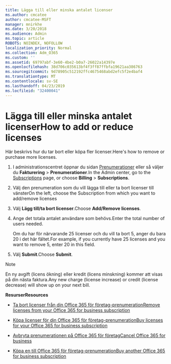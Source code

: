 ```yaml
---
title: Lägga till eller minska antalet licenser
ms.author: cmcatee
author: cmcatee-MSFT
manager: mnirkhe
ms.date: 3/20/2018
ms.audience: Admin
ms.topic: article
ROBOTS: NOINDEX, NOFOLLOW
localization_priority: Normal
ms.collection: Adm_O365
ms.custom: ''
ms.assetid: 69797abf-3e60-4be2-b0a7-26022a14397e
ms.openlocfilehash: 38d706c035613bf4f3ff87ffbfa19621aa386763
ms.sourcegitcommit: 9d78905c512192ffc4675468abd2efc5f2e4baf4
ms.translationtype: MT
ms.contentlocale: sv-SE
ms.lasthandoff: 04/23/2019
ms.locfileid: "32400041"
---
```

# <a name="how-to-add-or-reduce-licenses"></a><span data-ttu-id="12c21-102">Lägga till eller minska antalet licenser</span><span class="sxs-lookup"><span data-stu-id="12c21-102">How to add or reduce licenses</span></span>

<span data-ttu-id="12c21-103">Här beskrivs hur du tar bort eller köpa fler licenser.</span><span class="sxs-lookup"><span data-stu-id="12c21-103">Here's how to remove or purchase more licenses.</span></span>
  
1. <span data-ttu-id="12c21-104">I administrationscentret öppnar du sidan [Prenumerationer](https://go.microsoft.com/fwlink/p/?linkid=842054) eller så väljer du **Fakturering** \> **Prenumerationer**.</span><span class="sxs-lookup"><span data-stu-id="12c21-104">In the Admin center, go to the [Subscriptions](https://go.microsoft.com/fwlink/p/?linkid=842054) page, or choose **Billing** \> **Subscriptions**.</span></span>
    
2. <span data-ttu-id="12c21-105">Välj den prenumeration som du vill lägga till eller ta bort licenser till vänster</span><span class="sxs-lookup"><span data-stu-id="12c21-105">On the left, choose the Subscription from which you want to add/remove licenses</span></span>
    
3. <span data-ttu-id="12c21-106">Välj **Lägg till/ta bort licenser**.</span><span class="sxs-lookup"><span data-stu-id="12c21-106">Choose **Add/Remove licenses**.</span></span>
    
4. <span data-ttu-id="12c21-107">Ange det totala antalet användare som behövs.</span><span class="sxs-lookup"><span data-stu-id="12c21-107">Enter the total number of users needed.</span></span>
    
    <span data-ttu-id="12c21-108">Om du har för närvarande 25 licenser och du vill ta bort 5, anger du bara 20 i det här fältet.</span><span class="sxs-lookup"><span data-stu-id="12c21-108">For example, if you currently have 25 licenses and you want to remove 5, enter 20 in this field.</span></span>
    
5. <span data-ttu-id="12c21-109">Välj **Submit**.</span><span class="sxs-lookup"><span data-stu-id="12c21-109">Choose **Submit**.</span></span>
    
> [!NOTE]
> <span data-ttu-id="12c21-110">En ny avgift (licens ökning) eller kredit (licens minskning) kommer att visas på din nästa faktura.</span><span class="sxs-lookup"><span data-stu-id="12c21-110">Any new charge (license increase) or credit (license decrease) will show up on your next bill.</span></span> 
  
 <span data-ttu-id="12c21-111">**Resurser**</span><span class="sxs-lookup"><span data-stu-id="12c21-111">**Resources**</span></span>
  
- [<span data-ttu-id="12c21-112">Ta bort licenser från din Office 365 för företag-prenumeration</span><span class="sxs-lookup"><span data-stu-id="12c21-112">Remove licenses from your Office 365 for business subscription</span></span>](https://support.office.com/article/9c64d127-e2dd-4ecc-81f5-2f87e5a74803)
    
- [<span data-ttu-id="12c21-113">Köpa licenser för din Office 365 för företag-prenumeration</span><span class="sxs-lookup"><span data-stu-id="12c21-113">Buy licenses for your Office 365 for business subscription</span></span>](https://support.office.com/article/36081d8d-b3fa-4948-8c34-e217bba825e1)
    
- [<span data-ttu-id="12c21-114">Avbryta prenumerationen på Office 365 för företag</span><span class="sxs-lookup"><span data-stu-id="12c21-114">Cancel Office 365 for business</span></span>](https://support.office.com/article/b1bc0bef-4608-4601-813a-cdd9f746709a)
    
- [<span data-ttu-id="12c21-115">Köpa en till Office 365 för företag-prenumeration</span><span class="sxs-lookup"><span data-stu-id="12c21-115">Buy another Office 365 for business subscription</span></span>](https://support.office.com/article/fab3b86c-3359-4042-8692-5d4dc7550b7c)
    

